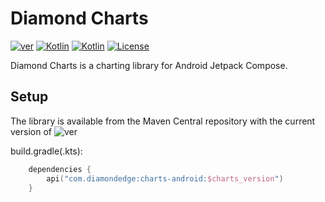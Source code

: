 # Diamond Charts

[![ver](https://img.shields.io/maven-central/v/com.diamondedge/charts-android)](https://repo1.maven.org/maven2/com/diamondedge/charts-android/)
[![Kotlin](https://img.shields.io/badge/Kotlin-1.6.10-blue.svg?logo=kotlin)](http://kotlinlang.org)
[![Kotlin](https://img.shields.io/badge/Compose-1.1.1-blue.svg)](https://developer.android.com/jetpack/androidx/releases/compose-ui)
[![License](https://img.shields.io/badge/License-Apache--2.0-green)](http://www.apache.org/licenses/LICENSE-2.0)

Diamond Charts is a charting library for Android Jetpack Compose.

## Setup

The library is available from the Maven Central repository with the current version
of ![ver](https://img.shields.io/maven-central/v/com.diamondedge/charts-android)

build.gradle(.kts):

```kotlin
    dependencies {
        api("com.diamondedge:charts-android:$charts_version")
    }
```
